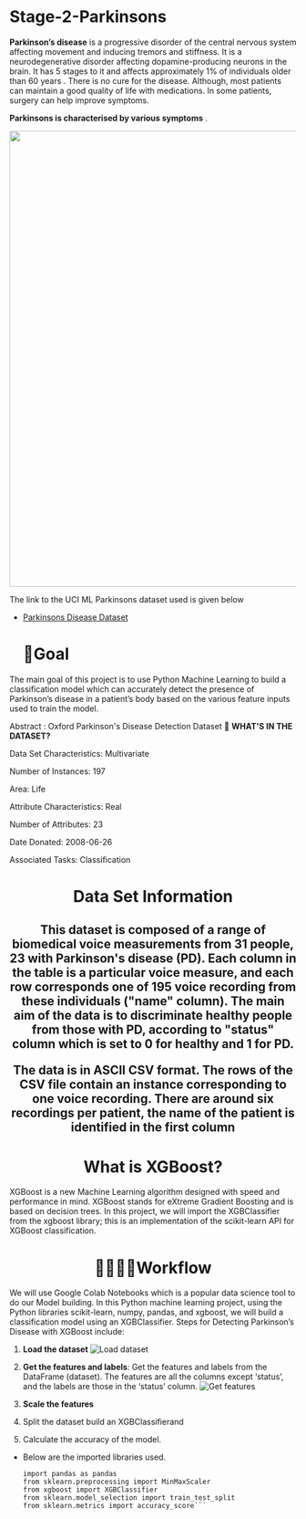 # Stage-2-Parkinsons
**Parkinson’s disease** is a progressive disorder of the central nervous system affecting movement and inducing tremors and stiffness. It is a neurodegenerative disorder affecting dopamine-producing neurons in the brain. It has 5 stages to it and affects approximately 1% of individuals older than 60 years . There is no cure for the disease. Although, most patients can maintain a good quality of life with medications. In some patients, surgery can help improve symptoms. 

**Parkinsons is characterised  by various symptoms** .
<p align="center">
<img src="https://user-images.githubusercontent.com/68779543/138735867-52693f6d-d427-4ce9-8b9a-fc7589de27ea.png" width="799" heigth="805">


The link to the UCI ML Parkinsons dataset used is given below 
* [Parkinsons Disease Dataset ](https://archive.ics.uci.edu/ml/machine-learning-databases/parkinsons/)

  # 📌Goal
The main goal of this project is to use Python Machine Learning to build a classification model which can accurately detect the presence of Parkinson’s disease in a patient’s body based on the various feature inputs used to train the model.
  
 Abstract : Oxford Parkinson's Disease Detection Dataset
🚀 **WHAT'S IN THE DATASET?**

  Data Set Characteristics: Multivariate

  Number of Instances: 197

  Area: Life

  Attribute Characteristics: Real
  

  Number of Attributes: 23

  Date Donated: 2008-06-26

  Associated Tasks: Classification
  
  <h1 align="center"> Data Set Information</h1>
  
  <h2 align="center"> This dataset is composed of a range of biomedical voice measurements from 
31 people, 23 with Parkinson's disease (PD). Each column in the table is a 
particular voice measure, and each row corresponds one of 195 voice 
recording from these individuals ("name" column). The main aim of the data 
is to discriminate healthy people from those with PD, according to "status" 
column which is set to 0 for healthy and 1 for PD.

The data is in ASCII CSV format. The rows of the CSV file contain an 
instance corresponding to one voice recording. There are around six 
recordings per patient, the name of the patient is identified in the first 
column</h2>

<h1 align="center"> What is XGBoost?</h1>

XGBoost is a new Machine Learning algorithm designed with speed and performance in mind. XGBoost stands for eXtreme Gradient Boosting and is based on decision trees. In this project, we will import the XGBClassifier from the xgboost library; this is an implementation of the scikit-learn API for XGBoost classification.

<h1 align="center"> 👩‍🔬👩‍💻Workflow </h1>

We will use Google Colab Notebooks which is a popular data science tool to do our Model building. In this Python machine learning project, using the Python libraries scikit-learn, numpy, pandas, and xgboost, we will build a classification model using an XGBClassifier. Steps for Detecting Parkinson’s Disease with XGBoost include: 

1. **Load the dataset** 
![Load dataset](https://user-images.githubusercontent.com/92327878/139227218-a68a8543-e6f1-4472-a7e5-fef27789be58.jpg)

2. **Get the features and labels**: Get the features and labels from the DataFrame (dataset). The features are all the columns except ‘status’, and the labels are those in the ‘status’ column. 
![Get features](https://user-images.githubusercontent.com/92327878/139227986-5fc3c1fa-341e-4dab-a8aa-027844f8da90.jpg)

3. **Scale the features** 
5. Split the dataset build an XGBClassifierand
6. Calculate the accuracy of the model.


* Below are the imported libraries used.

  ```
  import pandas as pandas
  from sklearn.preprocessing import MinMaxScaler
  from xgboost import XGBClassifier
  from sklearn.model_selection import train_test_split
  from sklearn.metrics import accuracy_score```
